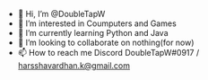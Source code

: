 - 👋 Hi, I’m @DoubleTapW
- 👀 I’m interested in Coumputers and Games
- 🌱 I’m currently learning Python and Java
- 💞️ I’m looking to collaborate on nothing(for now)
- 📫 How to reach me Discord DoubleTapW#0917 / harsshavardhan.k@gmail.com

<!---
DoubleTapW/DoubleTapW is a ✨ special ✨ repository because its `README.md` (this file) appears on your GitHub profile.
You can click the Preview link to take a look at your changes.
--->
